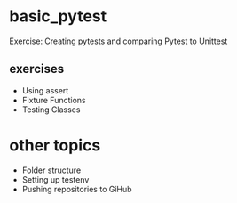 # basic_pytest
Exercise: Creating pytests and comparing Pytest to Unittest

## exercises
- Using assert 
- Fixture Functions 
- Testing Classes

# other topics 
- Folder structure  
- Setting up testenv 
- Pushing repositories to GiHub
